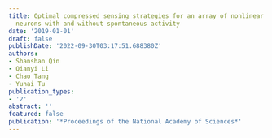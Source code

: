 ```yaml
---
title: Optimal compressed sensing strategies for an array of nonlinear olfactory receptor
  neurons with and without spontaneous activity
date: '2019-01-01'
draft: false
publishDate: '2022-09-30T03:17:51.688380Z'
authors:
- Shanshan Qin
- Qianyi Li
- Chao Tang
- Yuhai Tu
publication_types:
- '2'
abstract: ''
featured: false
publication: '*Proceedings of the National Academy of Sciences*'
---
```


